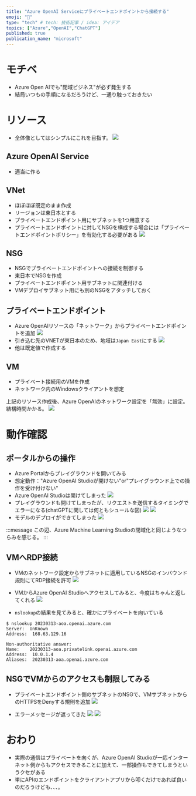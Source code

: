 ```yaml
---
title: "Azure OpenAI Serviceにプライベートエンドポイントから接続する"
emoji: "🏐"
type: "tech" # tech: 技術記事 / idea: アイデア
topics: ["Azure","OpenAI","ChatGPT"]
published: true
publication_name: "microsoft"
---
```


# モチベ
- Azure Open AIでも"閉域ビジネス"が必ず発生する
- 結局いつもの手順になるだろうけど、一通り触っておきたい

# リソース
- 全体像としてはシンプルにこれを目指す。
![](/images/20230428-aoai-pe/aoai-archi.png)

## Azure OpenAI Service
- 適当に作る

## VNet
- ほぼほぼ既定のまま作成
- リージョンは東日本とする
- プライベートエンドポイント用にサブネットを1つ用意する
- プライベートエンドポイントに対してNSGを構成する場合には「プライベートエンドポイントポリシー」を有効化する必要がある
![](/images/20230428-aoai-pe/03.png)

## NSG
- NSGでプライベートエンドポイントへの接続を制御する
- 東日本でNSGを作成
- プライベートエンドポイント用サブネットに関連付ける
- VMデプロイサブネット用にも別のNSGをアタッチしておく

## プライベートエンドポイント
- Azure OpenAIリソースの「ネットワーク」からプライベートエンドポイントを追加
![](/images/20230428-aoai-pe/01.png)
- 引き込む先のVNETが東日本のため、地域は`Japan East`にする
![](/images/20230428-aoai-pe/02.png)
- 他は既定値で作成する

## VM
- プライベート接続用のVMを作成
- ネットワーク内のWindowsクライアントを想定

上記のリソース作成後、Azure OpenAIのネットワーク設定を「無効」に設定。結構時間かかる。
![](/images/20230428-aoai-pe/04.png)

# 動作確認
## ポータルからの操作
- Azure Portalからプレイグラウンドを開いてみる
- 想定動作："Azure OpenAI Studioが開けない"or"プレイグラウンド上での操作を受け付けない"
- Azure OpenAI Studioは開けてしまった
![](/images/20230428-aoai-pe/06.png)
- プレイグラウンドも開けてしまったが、リクエストを送信するタイミングでエラーになる(chatGPTに関しては何ともシュールな図)
![](/images/20230428-aoai-pe/07.png)
![](/images/20230428-aoai-pe/08.png)
- モデルのデプロイができてしまった
![](/images/20230428-aoai-pe/09.png)

:::message
この辺、Azure Machine Learning Studioの閉域化と同じようなつらみを感じる。
:::

## VMへRDP接続
- VMのネットワーク設定からサブネットに適用しているNSGのインバウンド規則にてRDP接続を許可
![](/images/20230428-aoai-pe/05.png)

- VMからAzure OpenAI Studioへアクセスしてみると、今度はちゃんと返してくれる
![](/images/20230428-aoai-pe/10.png)

- `nslookup`の結果を見てみると、確かにプライベートを向いている 
```
$ nslookup 20230313-aoa.openai.azure.com
Server:  UnKnown
Address:  168.63.129.16

Non-authoritative answer:
Name:    20230313-aoa.privatelink.openai.azure.com
Address:  10.0.1.4
Aliases:  20230313-aoa.openai.azure.com
```

## NSGでVMからのアクセスも制限してみる
- プライベートエンドポイント側のサブネットのNSGで、VMサブネットからのHTTPSをDenyする規則を追加
![](/images/20230428-aoai-pe/11.png)

- エラーメッセージが返ってきた
![](/images/20230428-aoai-pe/12.png)
![](/images/20230428-aoai-pe/13.png)


# おわり
- 実際の通信はプライベートを向くが、Azure OpenAI Studioが一応インターネット側からもアクセスできることに加えて、一部操作もできてしまうというクセがある
- 単にAPIのエンドポイントをクライアントアプリから叩くだけであれば良いのだろうけども、、、。

